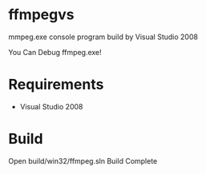 # ffmpegvs

mmpeg.exe console program build by Visual Studio 2008

You Can Debug ffmpeg.exe!

# Requirements

* Visual Studio 2008

# Build

  Open build/win32/ffmpeg.sln
  Build
  Complete
